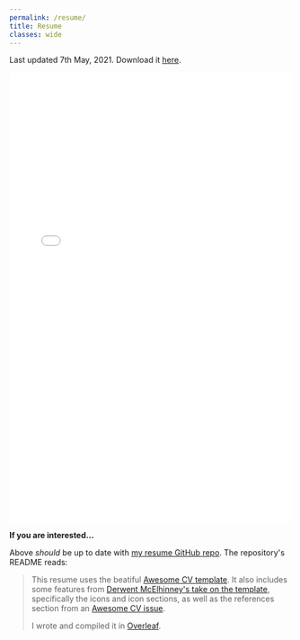 ```yaml
---
permalink: /resume/
title: Resume
classes: wide
---
```


Last updated 7th May, 2021. Download it [here](../assets/resume_7May21.pdf).

<iframe src="/assets/vendor/pdfjs-2.7.570-dist/web/viewer.html?file=%2Fassets%2Fresume_7May21.pdf" frameborder="0" width="100%" height="800"></iframe>

**If you are interested...**

Above *should* be up to date with [my resume GitHub repo](https://github.com/anthonycarbone/resume). The repository's README reads:

> This resume uses the beatiful [Awesome CV template](https://github.com/posquit0/Awesome-CV). It also includes some features from [Derwent McElhinney's take on the template](https://github.com/derwentx/Resumee), specifically the icons and icon sections, as well as the references section from an [Awesome CV issue](https://github.com/posquit0/Awesome-CV/issues/94).
> 
> I wrote and compiled it in [Overleaf](https://www.overleaf.com).